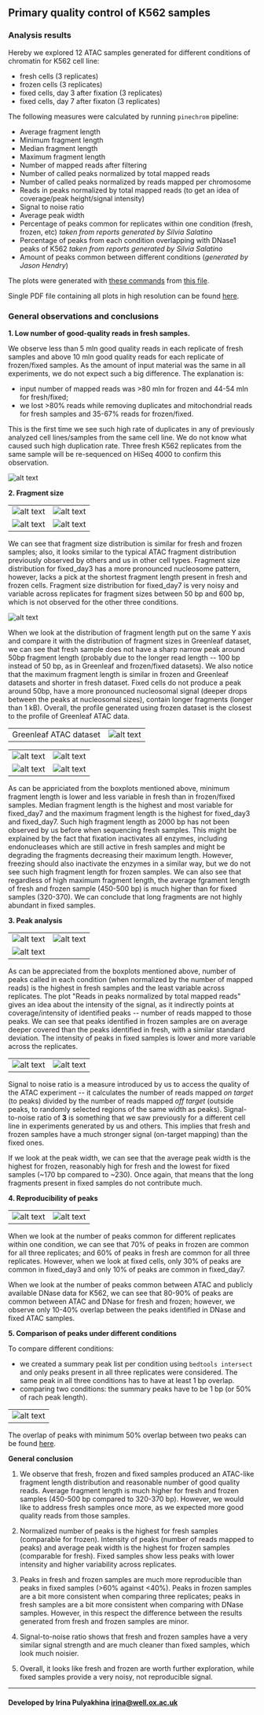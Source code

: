 Primary quality control of K562 samples
---------------------------------------

### Analysis results

Hereby we explored 12 ATAC samples generated for different conditions of
chromatin for K562 cell line:

- fresh cells (3 replicates)
- frozen cells (3 replicates)
- fixed cells, day 3 after fixation (3 replicates)
- fixed cells, day 7 after fixaton (3 replicates)

The following measures were calculated by running `pinechrom` pipeline:

- Average fragment length
- Minimum fragment length
- Median fragment length
- Maximum fragment length
- Number of mapped reads after filtering
- Number of called peaks normalized by total mapped reads
- Number of called peaks normalized by reads mapped per chromosome
- Reads in peaks normalized by total mapped reads (to get an idea of
  coverage/peak height/signal intensity)
- Signal to noise ratio
- Average peak width
- Percentage of peaks common for replicates within one condition (fresh,
  frozen, etc) *taken from reports generated by Silvia Salatino*
- Percentage of peaks from each condition overlapping with DNase1 peaks of K562
  *taken from reports generated by Silvia Salatino*
- Amount of peaks common between different conditions (*generated by Jason Hendry*)

The plots were generated with
[these commands](https://github.com/jknightlab/ATACseq_pipeline/blob/master/Core_manuscript/reports_summary_plots.R)
from
[this file](https://github.com/jknightlab/ATACseq_pipeline/blob/master/Core_manuscript/reports_summary.txt).

Single PDF file containing all plots in high resolution can be found
[here](https://github.com/jknightlab/ATACseq_pipeline/blob/master/Core_manuscript/K562.three_repl.boxplot.QC.pdf).

### General observations and conclusions

**1. Low number of good-quality reads in fresh samples.**

We observe less than 5 mln good quality reads in each replicate of fresh
samples and above 10 mln good quality reads for each replicate of frozen/fixed
samples. As the amount of input material was the same in all experiments, we do
not expect such a big difference. The explanation is:

- input number of mapped reads was >80 mln for frozen and 44-54 mln for
  fresh/fixed;
- we lost >80% reads while removing duplicates and mitochondrial reads for
  fresh samples and 35-67% reads for frozen/fixed.

This is the first time we see such high rate of duplicates in any of previously
analyzed cell lines/samples from the same cell line. We do not know what caused
such high duplication rate. Three fresh K562 replicates from the same sample
will be re-sequenced on HiSeq 4000 to confirm this observation.


![alt text](https://github.com/jknightlab/ATACseq_pipeline/blob/master/Core_manuscript/K562_General_QC/K562.mapped_reads.png)


**2. Fragment size**

|          |           |
| -------- | --------- |
| ![alt text](https://github.com/jknightlab/ATACseq_pipeline/blob/master/Core_manuscript/K562_General_QC/K562.min_frag_len.png) | ![alt text](https://github.com/jknightlab/ATACseq_pipeline/blob/master/Core_manuscript/K562_General_QC/K562.median_frag_len.png) |
| ![alt text](https://github.com/jknightlab/ATACseq_pipeline/blob/master/Core_manuscript/K562_General_QC/K562.max_frag_len.png) | ![alt text](https://github.com/jknightlab/ATACseq_pipeline/blob/master/Core_manuscript/K562_General_QC/K562.average_frag_len.png) |


We can see that fragment size distribution is similar for fresh and frozen
samples; also, it looks similar to the typical ATAC fragment distribution
previously observed by others and us in other cell types. Fragment size
distribution for fixed_day3 has a more pronounced nucleosome pattern, however,
lacks a pick at the shortest fragment length present in fresh and frozen cells.
Fragment size distribution for fixed_day7 is very noisy and variable across
replicates for fragment sizes between 50 bp and 600 bp, which is not observed
for the other three conditions.

![alt text](https://github.com/jknightlab/ATACseq_pipeline/blob/master/Core_manuscript/fragment_size_comparison.png)

When we look at the distribution of fragment length put on the same Y axis and
compare it with the distribution of fragment sizes in Greenleaf dataset, we can
see that fresh sample does not have a sharp narrow peak around 50bp fragment
length (probably due to the longer read length -- 100 bp instead of 50 bp, as
in Greenleaf and frozen/fixed datasets). We also notice that the maximum
fragment length is similar in frozen and Greenleaf datasets and shorter  in
fresh dataset. Fixed cells do not produce a peak around 50bp, have a more
pronounced nucleosomal signal (deeper drops between the peaks at nucleosomal
sizes), contain longer fragments (longer than 1 kB). Overall, the profile
generated using frozen dataset is the closest to the profile of Greenleaf ATAC
data.

|       |       |
| ----- | ----- |
| Greenleaf ATAC dataset | ![alt text](https://github.com/jknightlab/ATACseq_pipeline/blob/master/Core_manuscript/fragm_size/Greenleaf_fragments.png) |

|       |       |
| ----- | ----- |
| ![alt text](https://github.com/jknightlab/ATACseq_pipeline/blob/master/Core_manuscript/fragm_size/fresh_fragm.png) | ![alt text](https://github.com/jknightlab/ATACseq_pipeline/blob/master/Core_manuscript/fragm_size/frozen_fragm.png) |r
| ![alt text](https://github.com/jknightlab/ATACseq_pipeline/blob/master/Core_manuscript/fragm_size/fixed3_fragm.png) | ![alt text](https://github.com/jknightlab/ATACseq_pipeline/blob/master/Core_manuscript/fragm_size/fixed7_fragm.png) |

As can be appriciated from the boxplots mentioned above, minimum fragment
length is lower and less variable in fresh than in frozen/fixed samples. Median
fragment length is the highest and most variable for fixed_day7 and the maximum
fragment length is the highest for fixed_day3 and fixed_day7. Such high
fragment length as 2000 bp has not been observed by us before when sequencing
fresh samples. This might be explained by the fact that fixation inactivates
all enzymes, including endonucleases which are still active in fresh samples
and might be degrading the fragments decreasing their maximum length. However,
freezing should also inactivate the enzymes in a similar way, but we do not see
such high fragment length for frozen samples. We can also see that regardless
of high maximum fragment length, the average fgrament length of fresh and
frozen sample (450-500 bp) is much higher than for fixed samples (320-370). We
can conclude that long fragments are not highly abundant in fixed samples.

**3. Peak analysis**

|     |     |
| --- | --- |
| ![alt text](https://github.com/jknightlab/ATACseq_pipeline/blob/master/Core_manuscript/K562_General_QC/K562.num_peaks.normalized.png) |  ![alt text](https://github.com/jknightlab/ATACseq_pipeline/blob/master/Core_manuscript/K562_General_QC/K562.num_peaks_per_chrom.png) |
| ![alt text](https://github.com/jknightlab/ATACseq_pipeline/blob/master/Core_manuscript/K562_General_QC/K562.reads_in_peaks.png) |    |

As can be appreciated from the boxplots mentioned above, number of peaks called
in each condition (when normalized by the number of mapped reads) is the
highest in fresh samples and the least variable across replicates. The plot
"Reads in peaks normalized by total mapped reads" gives an idea about the
intensity of the signal, as it indirectly points at coverage/intensity of
identified peaks -- number of reads mapped to those peaks. We can see that
peaks identified in frozen samples are on average deeper covered than the peaks
identified in fresh, with a similar standard deviation. The intensity of peaks
in fixed samples is lower and more variable across the replicates.

|     |     |
| --- | --- |
| ![alt text](https://github.com/jknightlab/ATACseq_pipeline/blob/master/Core_manuscript/K562_General_QC/K562.signal_to_noise.png) | ![alt text](https://github.com/jknightlab/ATACseq_pipeline/blob/master/Core_manuscript/K562_General_QC/K562.peak_width.png) |

Signal to noise ratio is a measure introduced by us to access the quality of
the ATAC experiment -- it calculates the number of reads mapped *on target* (to
peaks) divided by the number of reads mapped *off target* (outside peaks, to
randomly selected regions of the same width as peaks). Signal-to-noise ratio of
**3** is something that we saw previously for a different cell line in
experiments generated by us and others. This implies that fresh and frozen
samples have a much stronger signal (on-target mapping) than the fixed ones.

If we look at the peak width, we can see that the average peak width is the
highest for frozen, reasonably high for fresh and the lowest for fixed samples
(~170 bp compared to ~230). Once again, that means that the long fragments
present in fixed samples do not contribute much.

**4. Reproducibility of peaks**

|     |     |
| --- | --- |
| ![alt text](https://github.com/jknightlab/ATACseq_pipeline/blob/master/Core_manuscript/K562_General_QC/K562.overlap_across_replicates.png) | ![alt text](https://github.com/jknightlab/ATACseq_pipeline/blob/master/Core_manuscript/K562_General_QC/K562.overlap_with_DNase.png) |


When we look at the number of peaks common for different replicates within one
condition, we can see that 70% of peaks in frozen are common for all three
replicates; and 60% of peaks in fresh are common for all three replicates.
However, when we look at fixed cells, only 30% of peaks are common in
fixed_day3 and only 10% of peaks are common in fixed_day7.

When we look at the number of peaks common between ATAC and publicly available
DNase data for K562, we can see that 80-90% of peaks are common between ATAC
and DNase for fresh and frozen; however, we observe only 10-40% overlap between
the peaks identified in DNase and fixed ATAC samples.

**5. Comparison of peaks under different conditions**

To compare different conditions:

- we created a summary peak list per condition using `bedtools intersect` and
  only peaks present in all three replicates were considered. The same peak in
  all three conditions has to have at least 1 bp overlap.
- comparing two conditions: the summary peaks have to be 1 bp (or 50% of rach
  peak length).

|    |
| -- |
| ![alt text](https://github.com/jknightlab/ATACseq_pipeline/blob/master/Core_manuscript/K562_General_QC/Macs2_venns-1bp.png) |

The overlap of peaks with minimum 50% overlap between two peaks can be found
[here](https://github.com/jknightlab/ATACseq_pipeline/blob/master/Core_manuscript/K562_General_QC/Macs2_venns-50per.png).


**General conclusion**

1. We observe that fresh, frozen and fixed samples produced an ATAC-like
fragment length distribution and reasonable number of good quality reads.
Average fragment length is much higher for fresh and frozen samples (450-500 bp
compared to 320-370 bp). However, we would like to address fresh samples once
more, as we expected more good quality reads from those samples.

2. Normalized number of peaks is the highest for fresh samples (comparable for
frozen). Intensity of peaks (number of reads mapped to peaks) and average peak
width is the highest for frozen samples (comparable for fresh). Fixed samples
show less peaks with lower intensity and higher variability across replicates.

3. Peaks in fresh and frozen samples are much more reproducible than peaks in
fixed samples (>60% against <40%). Peaks in frozen samples are a bit more
consistent when comparing three replicates; peaks in fresh samples are a bit
more consistent when comparing with DNase samples. However, in this respect the
difference between the results generated from fresh and frozen samples are
minor.

4. Signal-to-noise ratio shows that fresh and frozen samples have a very
similar signal strength and are much cleaner than fixed samples, which look
much noisier.

5. Overall, it looks like fresh and frozen are worth further exploration, while
fixed samples provide a very noisy, not reproducible signal.




--------------------
#### Developed by Irina Pulyakhina irina@well.ox.ac.uk
